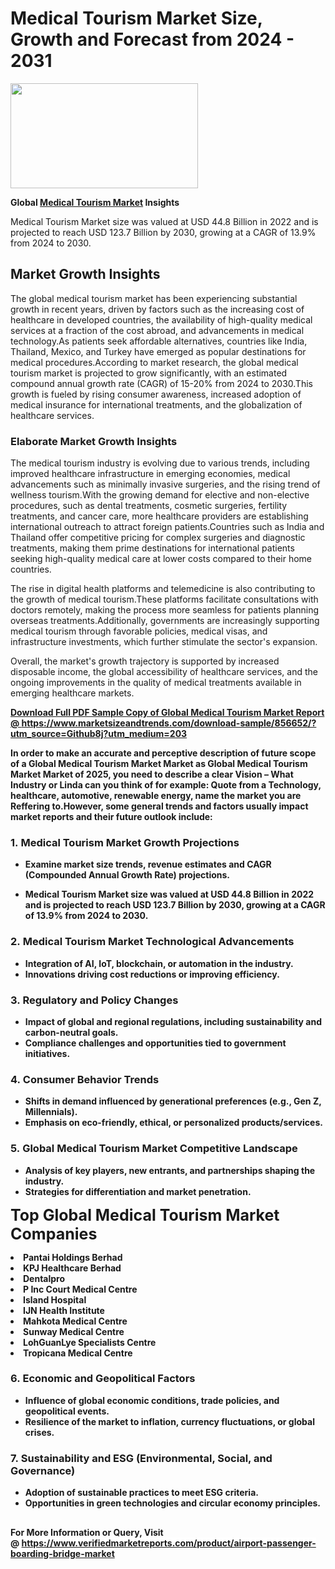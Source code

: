 <H1>Medical Tourism Market Size, Growth and Forecast from 2024 - 2031</H1><img class="aligncenter size-medium wp-image-584254" src="https://thirdeyenews.in/wp-content/uploads/2024/09/Global-Market-Research-300x168.jpeg" alt="" width="300" height="168" /><p><strong>Global&nbsp;<a href="https://www.marketsizeandtrends.com/download-sample/856652/?utm_source=Github8j?utm_medium=203">Medical Tourism Market</a> Insights</strong></p><p>Medical Tourism Market size was valued at USD 44.8 Billion in 2022 and is projected to reach USD 123.7 Billion by 2030, growing at a CAGR of 13.9% from 2024 to 2030.</p><p><h2>Market Growth Insights</h2> <p>The global medical tourism market has been experiencing substantial growth in recent years, driven by factors such as the increasing cost of healthcare in developed countries, the availability of high-quality medical services at a fraction of the cost abroad, and advancements in medical technology.As patients seek affordable alternatives, countries like India, Thailand, Mexico, and Turkey have emerged as popular destinations for medical procedures.According to market research, the global medical tourism market is projected to grow significantly, with an estimated compound annual growth rate (CAGR) of 15-20% from 2024 to 2030.This growth is fueled by rising consumer awareness, increased adoption of medical insurance for international treatments, and the globalization of healthcare services.</p> <p><strong><a href="#"></a></strong></p> <h3>Elaborate Market Growth Insights</h3> <p>The medical tourism industry is evolving due to various trends, including improved healthcare infrastructure in emerging economies, medical advancements such as minimally invasive surgeries, and the rising trend of wellness tourism.With the growing demand for elective and non-elective procedures, such as dental treatments, cosmetic surgeries, fertility treatments, and cancer care, more healthcare providers are establishing international outreach to attract foreign patients.Countries such as India and Thailand offer competitive pricing for complex surgeries and diagnostic treatments, making them prime destinations for international patients seeking high-quality medical care at lower costs compared to their home countries.</p> <p>The rise in digital health platforms and telemedicine is also contributing to the growth of medical tourism.These platforms facilitate consultations with doctors remotely, making the process more seamless for patients planning overseas treatments.Additionally, governments are increasingly supporting medical tourism through favorable policies, medical visas, and infrastructure investments, which further stimulate the sector's expansion.</p> <p>Overall, the market's growth trajectory is supported by increased disposable income, the global accessibility of healthcare services, and the ongoing improvements in the quality of medical treatments available in emerging healthcare markets.</p> <p><strong><a href="#"></p><p><span class=""><strong>Download Full PDF Sample Copy of Global Medical Tourism Market Report</strong> @ <a href="https://www.marketsizeandtrends.com/download-sample/856652/?utm_source=Github8j?utm_medium=203" target="_blank">https://www.marketsizeandtrends.com/download-sample/856652/?utm_source=Github8j?utm_medium=203</a></span></p><p>In order to make an accurate and perceptive description of future scope of a Global&nbsp;Medical Tourism Market Market as Global&nbsp;Medical Tourism Market Market of 2025, you need to describe a clear Vision &ndash; What Industry or Linda can you think of for example: Quote from a Technology, healthcare, automotive, renewable energy, name the market you are Reffering to.However, some general trends and factors usually impact market reports and their future outlook include:</p><h3>1.&nbsp;<strong>Medical Tourism Market Growth Projections</strong></h3><ul><li>Examine market size trends, revenue estimates and CAGR (Compounded Annual Growth Rate) projections.</li><li><p>Medical Tourism Market size was valued at USD 44.8 Billion in 2022 and is projected to reach USD 123.7 Billion by 2030, growing at a CAGR of 13.9% from 2024 to 2030.</p></li></ul><h3>2.&nbsp;<strong>Medical Tourism Market Technological Advancements</strong></h3><ul><li>Integration of AI, IoT, blockchain, or automation in the industry.</li><li>Innovations driving cost reductions or improving efficiency.</li></ul><h3>3.&nbsp;<strong>Regulatory and Policy Changes</strong></h3><ul><li>Impact of global and regional regulations, including sustainability and carbon-neutral goals.</li><li>Compliance challenges and opportunities tied to government initiatives.</li></ul><h3>4.&nbsp;<strong>Consumer Behavior Trends</strong></h3><ul><li>Shifts in demand influenced by generational preferences (e.g., Gen Z, Millennials).</li><li>Emphasis on eco-friendly, ethical, or personalized products/services.</li></ul><h3>5.&nbsp;<strong>Global Medical Tourism Market Competitive Landscape</strong></h3><ul><li>Analysis of key players, new entrants, and partnerships shaping the industry.</li><li>Strategies for differentiation and market penetration.</li></ul><p data-pm-slice="1 1 []"><span style="color: inherit; font-family: inherit; font-size: 25px;">Top Global Medical Tourism Market Companies</span></p><div class="" data-test-id=""><p><li>Pantai Holdings Berhad</li><li> KPJ Healthcare Berhad</li><li> Dentalpro</li><li> P Inc Court Medical Centre</li><li> Island Hospital</li><li> IJN Health Institute</li><li> Mahkota Medical Centre</li><li> Sunway Medical Centre</li><li> LohGuanLye Specialists Centre</li><li> Tropicana Medical Centre</li></p></div><h3>6.&nbsp;<strong>Economic and Geopolitical Factors</strong></h3><ul><li>Influence of global economic conditions, trade policies, and geopolitical events.</li><li>Resilience of the market to inflation, currency fluctuations, or global crises.</li></ul><h3>7.&nbsp;<strong>Sustainability and ESG (Environmental, Social, and Governance)</strong></h3><ul><li>Adoption of sustainable practices to meet ESG criteria.</li><li>Opportunities in green technologies and circular economy principles.</li></ul><h2><strong style="font-size: 14px;">For More Information or Query, Visit @&nbsp;</strong><a style="background-color: #ffffff; font-size: 14px;" href="https://www.marketsizeandtrends.com/report/medical-tourism-market/" target="_blank">https://www.verifiedmarketreports.com/product/airport-passenger-boarding-bridge-market</a></h2>